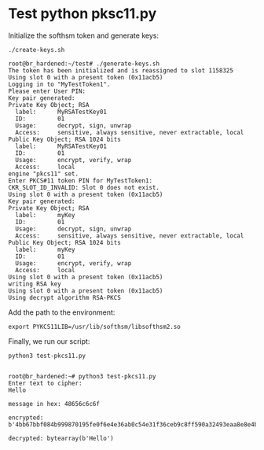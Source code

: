 # Test python pksc11.py


Initialize the softhsm token and generate keys:

`./create-keys.sh`

```commandline
root@br_hardened:~/test# ./generate-keys.sh 
The token has been initialized and is reassigned to slot 1158325
Using slot 0 with a present token (0x11acb5)
Logging in to "MyTestToken1".
Please enter User PIN: 
Key pair generated:
Private Key Object; RSA 
  label:      MyRSATestKey01
  ID:         01
  Usage:      decrypt, sign, unwrap
  Access:     sensitive, always sensitive, never extractable, local
Public Key Object; RSA 1024 bits
  label:      MyRSATestKey01
  ID:         01
  Usage:      encrypt, verify, wrap
  Access:     local
engine "pkcs11" set.
Enter PKCS#11 token PIN for MyTestToken1:
CKR_SLOT_ID_INVALID: Slot 0 does not exist.
Using slot 0 with a present token (0x11acb5)
Key pair generated:
Private Key Object; RSA 
  label:      myKey
  ID:         01
  Usage:      decrypt, sign, unwrap
  Access:     sensitive, always sensitive, never extractable, local
Public Key Object; RSA 1024 bits
  label:      myKey
  ID:         01
  Usage:      encrypt, verify, wrap
  Access:     local
Using slot 0 with a present token (0x11acb5)
writing RSA key
Using slot 0 with a present token (0x11acb5)
Using decrypt algorithm RSA-PKCS
```

Add the path to the environment:

`export PYKCS11LIB=/usr/lib/softhsm/libsofthsm2.so`

Finally, we run our script:

`python3 test-pkcs11.py`

```commandline

root@br_hardened:~# python3 test-pkcs11.py 
Enter text to cipher:
Hello

message in hex: 48656c6c6f

encrypted: b'4bb67bbf084b999870195fe0f6e4e36ab0c54e31f36ceb9c8ff590a32493eaa8e8e4b27c81d25574de2097774f632c7fbc4a52a0e43e47b88460d9bd7941691fdf80c451f7cae85e0d2ab77533202a9df1fe14f3087e72040d7fc84912891ffd17ebc0c5282f60fec895330e868bdb518588992ef07ab6e49a4671691f77ce7f'

decrypted: bytearray(b'Hello')



```

